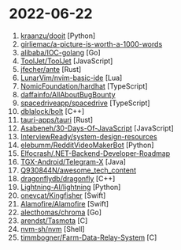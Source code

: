# 2022-06-22

1. [kraanzu/dooit](https://github.com/kraanzu/dooit "A TUI todo manager") [Python]
2. [girliemac/a-picture-is-worth-a-1000-words](https://github.com/girliemac/a-picture-is-worth-a-1000-words "I am trying to describe complex matters in simple doodles!") 
3. [alibaba/IOC-golang](https://github.com/alibaba/IOC-golang "一款服务于 Go 开发者的依赖注入框架，方便搭建任何 Go 应用。 A Golang depenedency injection framework, helps developers to build any go application.") [Go]
4. [ToolJet/ToolJet](https://github.com/ToolJet/ToolJet "Extensible low-code framework for building business applications. Connect to databases, cloud storages, GraphQL, API endpoints, Airtable, etc and build apps using drag and drop application builder. Built using JavaScript/TypeScript. 🚀") [JavaScript]
5. [jfecher/ante](https://github.com/jfecher/ante "A safe, easy systems language") [Rust]
6. [LunarVim/nvim-basic-ide](https://github.com/LunarVim/nvim-basic-ide "This is my attempt at a basic stable starting point for a Neovim IDE.") [Lua]
7. [NomicFoundation/hardhat](https://github.com/NomicFoundation/hardhat "Hardhat is a development environment to compile, deploy, test, and debug your Ethereum software. Get Solidity stack traces & console.log.") [TypeScript]
8. [daffainfo/AllAboutBugBounty](https://github.com/daffainfo/AllAboutBugBounty "All about bug bounty (bypasses, payloads, and etc)") 
9. [spacedriveapp/spacedrive](https://github.com/spacedriveapp/spacedrive "Spacedrive is an open source cross-platform file explorer, powered by a virtual distributed filesystem written in Rust.") [TypeScript]
10. [dblalock/bolt](https://github.com/dblalock/bolt "10x faster matrix and vector operations") [C++]
11. [tauri-apps/tauri](https://github.com/tauri-apps/tauri "Build smaller, faster, and more secure desktop applications with a web frontend.") [Rust]
12. [Asabeneh/30-Days-Of-JavaScript](https://github.com/Asabeneh/30-Days-Of-JavaScript "30 days of JavaScript programming challenge is a step-by-step guide to learn JavaScript programming language in 30 days. This challenge may take more than 100 days, please just follow your own pace.") [JavaScript]
13. [InterviewReady/system-design-resources](https://github.com/InterviewReady/system-design-resources "These are the best resources for System Design on the Internet") 
14. [elebumm/RedditVideoMakerBot](https://github.com/elebumm/RedditVideoMakerBot "Create Reddit Videos with just✨ one command ✨") [Python]
15. [Elfocrash/.NET-Backend-Developer-Roadmap](https://github.com/Elfocrash/.NET-Backend-Developer-Roadmap "Nick's Roadmap for a .NET Backend Developer working with Microservices") 
16. [TGX-Android/Telegram-X](https://github.com/TGX-Android/Telegram-X "The main repository of Telegram X — official alternative Telegram client for Android. Check out the $25,000 contest in the pinned issue.") [Java]
17. [Q930844N/awesome_tech_content](https://github.com/Q930844N/awesome_tech_content "Technology related content shared by folks on LinkedIn. I have collected, categorized and stored here. This content includes, Notes, Interview Questions, Leetcode Solutions, Hackerrank Solutions, Cheat sheets diagrams, Books etc.") 
18. [dragonflydb/dragonfly](https://github.com/dragonflydb/dragonfly "A modern replacement for Redis and Memcached") [C++]
19. [Lightning-AI/lightning](https://github.com/Lightning-AI/lightning "Build high-performance AI models with PyTorch Lightning (organized PyTorch). Deploy models with Lightning Apps (organized Python to build end-to-end ML systems).") [Python]
20. [onevcat/Kingfisher](https://github.com/onevcat/Kingfisher "A lightweight, pure-Swift library for downloading and caching images from the web.") [Swift]
21. [Alamofire/Alamofire](https://github.com/Alamofire/Alamofire "Elegant HTTP Networking in Swift") [Swift]
22. [alecthomas/chroma](https://github.com/alecthomas/chroma "A general purpose syntax highlighter in pure Go") [Go]
23. [arendst/Tasmota](https://github.com/arendst/Tasmota "Alternative firmware for ESP8266 with easy configuration using webUI, OTA updates, automation using timers or rules, expandability and entirely local control over MQTT, HTTP, Serial or KNX. Full documentation at") [C]
24. [nvm-sh/nvm](https://github.com/nvm-sh/nvm "Node Version Manager - POSIX-compliant bash script to manage multiple active node.js versions") [Shell]
25. [timmbogner/Farm-Data-Relay-System](https://github.com/timmbogner/Farm-Data-Relay-System "A system that uses ESP-NOW, LoRa, and other protocols to transport sensor data in remote areas without relying on WiFi.") [C]
